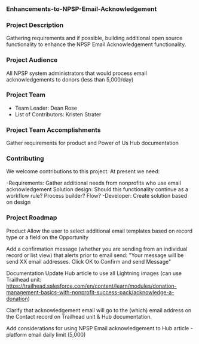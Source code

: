 ### Enhancements-to-NPSP-Email-Acknowledgement

### Project Description
Gathering requirements and if possible, building additional open source functionality to enhance the NPSP Email Acknowledgement functionality.

### Project Audience
All NPSP system administrators that would process email acknowledgements to donors (less than 5,000/day)

### Project Team

* Team Leader: Dean Rose
* List of Contributors: Kristen Strater

### Project Team Accomplishments
Gather requirements for product and Power of Us Hub documentation

### Contributing
We welcome contributions to this project. At present we need:

-Requirements: Gather additional needs from nonprofits who use email acknowledgement
Solution design: Should this functionality continue as a workflow rule? Process builder? Flow?
-Developer: Create solution based on design

### Project Roadmap

Product
Allow the user to select additional email templates based on record type or a field on the Opportunity

Add a confirmation message (whether you are sending from an individual record or list view) that alerts prior to email send: "Your message will be send XX email addresses. Click OK to Confirm and send Message"

Documentation
Update Hub article to use all Lightning images (can use Trailhead unit: https://trailhead.salesforce.com/en/content/learn/modules/donation-management-basics-with-nonprofit-success-pack/acknowledge-a-donation)

Clarify that acknowledgement email will go to the (which) email address on the Contact record on Trailhead unit & Hub documentation.

Add considerations for using NPSP Email acknowledgement to Hub article
-platform email daily limit (5,000)


